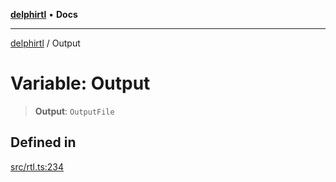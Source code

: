 [**delphirtl**](../README.md) • **Docs**

***

[delphirtl](../globals.md) / Output

# Variable: Output

> **Output**: `OutputFile`

## Defined in

[src/rtl.ts:234](https://github.com/chuacw/delphirtl/blob/df8a1102afe240ac0634e8cf60783cbd5a5ad06f/src/rtl.ts#L234)

